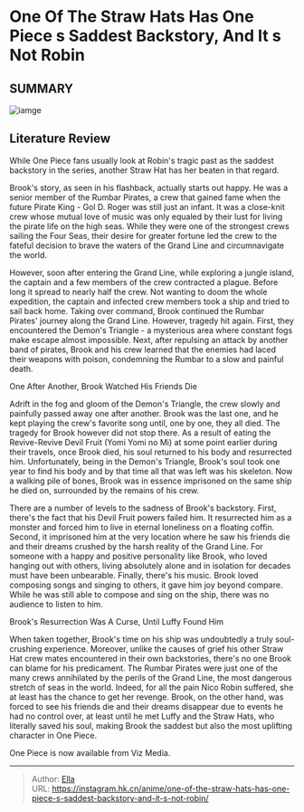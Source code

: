 # One Of The Straw Hats Has One Piece s Saddest Backstory, And It s Not Robin


## SUMMARY 

![iamge](https://static1.srcdn.com/wordpress/wp-content/uploads/2023/09/brook-and-his-crew.jpg)

## Literature Review

While One Piece fans usually look at Robin&#39;s tragic past as the saddest backstory in the series, another Straw Hat has her beaten in that regard.





Brook&#39;s story, as seen in his flashback, actually starts out happy. He was a senior member of the Rumbar Pirates, a crew that gained fame when the future Pirate King - Gol D. Roger was still just an infant. It was a close-knit crew whose mutual love of music was only equaled by their lust for living the pirate life on the high seas. While they were one of the strongest crews sailing the Four Seas, their desire for greater fortune led the crew to the fateful decision to brave the waters of the Grand Line and circumnavigate the world.




          

However, soon after entering the Grand Line, while exploring a jungle island, the captain and a few members of the crew contracted a plague. Before long it spread to nearly half the crew. Not wanting to doom the whole expedition, the captain and infected crew members took a ship and tried to sail back home. Taking over command, Brook continued the Rumbar Pirates&#39; journey along the Grand Line. However, tragedy hit again. First, they encountered the Demon&#39;s Triangle - a mysterious area where constant fogs make escape almost impossible. Next, after repulsing an attack by another band of pirates, Brook and his crew learned that the enemies had laced their weapons with poison, condemning the Rumbar to a slow and painful death.


 One After Another, Brook Watched His Friends Die 
          




Adrift in the fog and gloom of the Demon&#39;s Triangle, the crew slowly and painfully passed away one after another. Brook was the last one, and he kept playing the crew&#39;s favorite song until, one by one, they all died. The tragedy for Brook however did not stop there. As a result of eating the Revive-Revive Devil Fruit (Yomi Yomi no Mi) at some point earlier during their travels, once Brook died, his soul returned to his body and resurrected him. Unfortunately, being in the Demon&#39;s Triangle, Brook&#39;s soul took one year to find his body and by that time all that was left was his skeleton. Now a walking pile of bones, Brook was in essence imprisoned on the same ship he died on, surrounded by the remains of his crew.

There are a number of levels to the sadness of Brook&#39;s backstory. First, there&#39;s the fact that his Devil Fruit powers failed him. It resurrected him as a monster and forced him to live in eternal loneliness on a floating coffin. Second, it imprisoned him at the very location where he saw his friends die and their dreams crushed by the harsh reality of the Grand Line. For someone with a happy and positive personality like Brook, who loved hanging out with others, living absolutely alone and in isolation for decades must have been unbearable. Finally, there&#39;s his music. Brook loved composing songs and singing to others, it gave him joy beyond compare. While he was still able to compose and sing on the ship, there was no audience to listen to him.






 Brook&#39;s Resurrection Was A Curse, Until Luffy Found Him 
          

When taken together, Brook&#39;s time on his ship was undoubtedly a truly soul-crushing experience. Moreover, unlike the causes of grief his other Straw Hat crew mates encountered in their own backstories, there&#39;s no one Brook can blame for his predicament. The Rumbar Pirates were just one of the many crews annihilated by the perils of the Grand Line, the most dangerous stretch of seas in the world. Indeed, for all the pain Nico Robin suffered, she at least has the chance to get her revenge. Brook, on the other hand, was forced to see his friends die and their dreams disappear due to events he had no control over, at least until he met Luffy and the Straw Hats, who literally saved his soul, making Brook the saddest but also the most uplifting character in One Piece.




One Piece is now available from Viz Media.



---

> Author: [Ella](https://instagram.hk.cn/)  
> URL: https://instagram.hk.cn/anime/one-of-the-straw-hats-has-one-piece-s-saddest-backstory-and-it-s-not-robin/  

